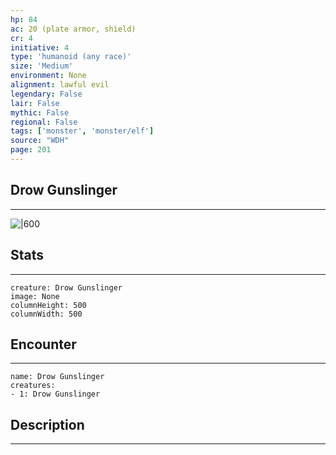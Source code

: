 ```yaml
---
hp: 84
ac: 20 (plate armor, shield)
cr: 4
initiative: 4
type: 'humanoid (any race)'    
size: 'Medium'
environment: None
alignment: lawful evil
legendary: False
lair: False
mythic: False
regional: False
tags: ['monster', 'monster/elf']
source: "WDH"
page: 201
---
```


## Drow Gunslinger
---

![|600](D:/Program%20Files/5e.tools/img/bestiary/WDH/Drow%20Gunslinger.jpg)

## Stats
---

```statblock
creature: Drow Gunslinger
image: None
columnHeight: 500
columnWidth: 500
```

## Encounter
---

```encounter-table
name: Drow Gunslinger
creatures:
- 1: Drow Gunslinger
```

## Description
---




